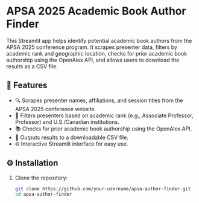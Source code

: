 # APSA 2025 Academic Book Author Finder

This Streamlit app helps identify potential academic book authors from the APSA 2025 conference program. It scrapes presenter data, filters by academic rank and geographic location, checks for prior academic book authorship using the OpenAlex API, and allows users to download the results as a CSV file.

## 🚀 Features

- 🔍 Scrapes presenter names, affiliations, and session titles from the APSA 2025 conference website.
- 🧠 Filters presenters based on academic rank (e.g., Associate Professor, Professor) and U.S./Canadian institutions.
- 📚 Checks for prior academic book authorship using the OpenAlex API.
- 📄 Outputs results to a downloadable CSV file.
- 🌐 Interactive Streamlit interface for easy use.

## ⚙️ Installation

1. Clone the repository:
   ```bash
   git clone https://github.com/your-username/apsa-author-finder.git
   cd apsa-author-finder
   ```
